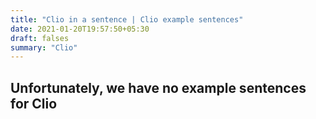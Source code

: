 ```yaml
---
title: "Clio in a sentence | Clio example sentences"
date: 2021-01-20T19:57:50+05:30
draft: falses
summary: "Clio"
---
```

## Unfortunately, we have no example sentences for Clio                 

